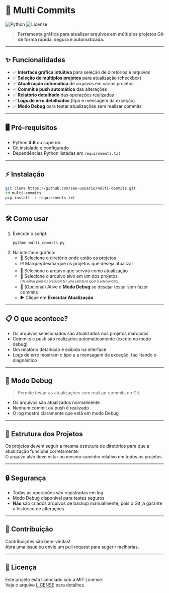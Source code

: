 # 🚀 Multi Commits

![Python](https://img.shields.io/badge/python-3.8%2B-blue.svg)
![License](https://img.shields.io/badge/license-MIT-green.svg)

> **Ferramenta gráfica para atualizar arquivos em múltiplos projetos Git de forma rápida, segura e automatizada.**

---

## ✨ Funcionalidades

- ✅ **Interface gráfica intuitiva** para seleção de diretórios e arquivos
- ✅ **Seleção de múltiplos projetos** para atualização (checkbox)
- ✅ **Atualização automática** de arquivos em vários projetos
- ✅ **Commit e push automático** das alterações
- ✅ **Relatório detalhado** das operações realizadas
- ✅ **Logs de erro detalhados** (tipo e mensagem da exceção)
- ✅ **Modo Debug** para testar atualizações sem realizar commits

---

## 🖥️ Pré-requisitos

- Python **3.8** ou superior
- Git instalado e configurado
- Dependências Python listadas em `requirements.txt`

---

## ⚡ Instalação

```bash
git clone https://github.com/seu-usuario/multi-commits.git
cd multi-commits
pip install -r requirements.txt
```

---

## 🛠️ Como usar

1. Execute o script:
   ```bash
   python multi_commits.py
   ```
2. Na interface gráfica:
   - 📁 Selecione o diretório onde estão os projetos
   - ☑️ Marque/desmarque os projetos que deseja atualizar
   - 📄 Selecione o arquivo que servirá como atualização
   - 📄 Selecione o arquivo alvo em um dos projetos  
     <sub><sup>*(Os outros projetos precisam ter uma estrutura igual à selecionada)*</sup></sub>
   - 🐞 (Opcional) Ative o **Modo Debug** se desejar testar sem fazer commits
   - ▶️ Clique em **Executar Atualização**

---

## 📋 O que acontece?

- Os arquivos selecionados são atualizados nos projetos marcados
- Commits e push são realizados automaticamente (exceto no modo debug)
- Um relatório detalhado é exibido na interface
- Logs de erro mostram o tipo e a mensagem da exceção, facilitando o diagnóstico

---

## 🐞 Modo Debug

> Permite testar as atualizações sem realizar commits no Git.

- Os arquivos são atualizados normalmente
- Nenhum commit ou push é realizado
- O log mostra claramente que está em modo Debug

---

## 📁 Estrutura dos Projetos

Os projetos devem seguir a mesma estrutura de diretórios para que a atualização funcione corretamente.  
O arquivo alvo deve estar no mesmo caminho relativo em todos os projetos.

---

## 🔒 Segurança

- Todas as operações são registradas em log
- Modo Debug disponível para testes seguros
- **Não** são criados arquivos de backup manualmente, pois o Git já garante o histórico de alterações

---

## 🤝 Contribuição

Contribuições são bem-vindas!  
Abra uma issue ou envie um pull request para sugerir melhorias.

---

## 📄 Licença

Este projeto está licenciado sob a MIT License.  
Veja o arquivo [LICENSE](LICENSE) para detalhes. 